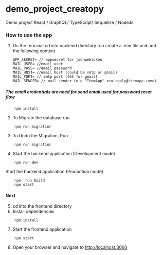# demo_project_creatopy

Demo project React / GraphQL/ TypeScript/ Sequelize / NodeJs

### How to use the app

1.  On the terminal cd into backend directory run
    create a .env file and add the following content
    ```
    APP_SECRET= // appsecret for jsonwebtoken
    MAIL_USER= //email user
    MAIL_PASS= //email password
    MAIL_HOST= //email host (could be smtp or gmail)
    MAIL_PORT= // smtp port (465 for gmail)
    MAIL_SENDER= // mail sender (e.g "ItemApp" <no-reply@itemapp.com>)
    ```

##### The email credentials are need for send email used for password reset flow

```
    npm install
```

2. To Migrate the database run

```
    npm run migration
```

3. To Undo the Migration, Run

```
    npm run migration
```

4.  Start the backend application (Development mode)

```
    npm run dev
```

Start the backend application (Production mode)

```
    npm  run build
    npm start
```

#### Next

5. cd into the frontend directory
6. Install dependencies

```
    npm install
```

7. Start the frontend application

```
    npm start
```

8. Open your browser and navigate to <a href="http://localhost:3000">http://localhost:3000</a>
